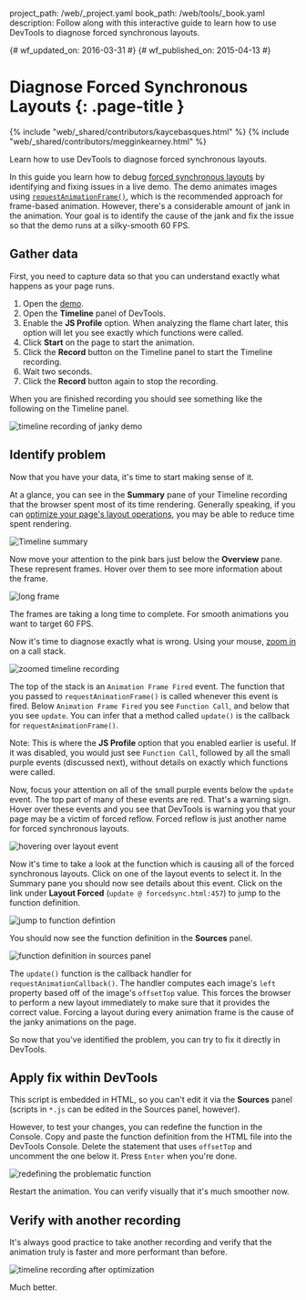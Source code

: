 project_path: /web/_project.yaml
book_path: /web/tools/_book.yaml
description: Follow along with this interactive guide to learn how to use  DevTools to diagnose forced synchronous layouts.

{# wf_updated_on: 2016-03-31 #}
{# wf_published_on: 2015-04-13 #}

# Diagnose Forced Synchronous Layouts {: .page-title }

{% include "web/_shared/contributors/kaycebasques.html" %}
{% include "web/_shared/contributors/megginkearney.html" %}

Learn how to use DevTools to diagnose forced synchronous 
layouts.

In this guide you learn how to debug [forced synchronous layouts][fsl] by 
identifying and fixing issues in a live demo.  The demo animates images 
using [`requestAnimationFrame()`][raf], which is the recommended approach for 
frame-based animation. However, there's a considerable amount of jank in the 
animation. Your goal is to identify the cause of the jank and fix the issue so 
that the demo runs at a silky-smooth 60 FPS. 

[fsl]: /web/fundamentals/performance/rendering/avoid-large-complex-layouts-and-layout-thrashing#avoid-forced-synchronous-layouts

[raf]: /web/fundamentals/performance/rendering/optimize-javascript-execution#use-requestanimationframe-for-visual-changes


## Gather data

First, you need to capture data so that you can understand exactly what happens
as your page runs. 

1. Open the [demo](https://googlesamples.github.io/web-fundamentals/tools/chrome-devtools/rendering-tools/forcedsync.html).
1. Open the **Timeline** panel of DevTools.
1. Enable the **JS Profile** option. When analyzing the flame chart later, this
   option will let you see exactly which functions were called. 
1. Click **Start** on the page to start the animation.
1. Click the **Record** button on the Timeline panel to start the Timeline
   recording. 
1. Wait two seconds.
1. Click the **Record** button again to stop the recording. 

When you are finished recording you should see something like the following
on the Timeline panel. 

![timeline recording of janky demo](imgs/demo-recording.png)

## Identify problem

Now that you have your data, it's time to start making sense of it. 

At a glance, you can see in the **Summary** pane of your Timeline recording 
that the browser spent most of its time rendering. Generally speaking, if you
can [optimize your page's layout operations][layout], you may be able to reduce
time spent rendering. 

![Timeline summary](imgs/summary.png)

Now move your attention to the pink bars just below the **Overview** pane. 
These represent frames. Hover over them to see more information about the
frame.

![long frame](imgs/long-frame.png)

The frames are taking a long time to complete. For smooth animations you want
to target 60 FPS. 

Now it's time to diagnose exactly what is wrong. Using your mouse, 
[zoom in][zoom] on a call stack. 

![zoomed timeline recording](imgs/zoom.png)

The top of the stack is an `Animation Frame Fired` event. The function that you
passed to `requestAnimationFrame()` is called whenever this event is fired.
Below `Animation Frame Fired` you see `Function Call`, and below that you 
see `update`. You can infer that a method called `update()` is the callback for
`requestAnimationFrame()`. 

Note: This is where the **JS Profile** option that you enabled earlier is 
useful. If it was disabled, you would just see `Function Call`, followed
by all the small purple events (discussed next), without details on exactly
which functions were called.

Now, focus your attention on all of the small purple events below the `update`
event. The top part of many of these events are red. That's a warning sign. 
Hover over these events and you see that DevTools is warning you that your 
page may be a victim of forced reflow. Forced reflow is just another name for 
forced synchronous layouts. 

![hovering over layout event](imgs/layout-hover.png)

Now it's time to take a look at the function which is causing all of the 
forced synchronous layouts. Click on one of the layout events to select it.
In the Summary pane you should now see details about this event. Click on the
link under **Layout Forced** (`update @ forcedsync.html:457`) to jump to
the function definition.

![jump to function defintion](imgs/jump.png)

You should now see the function definition in the **Sources** panel. 

![function definition in sources panel](imgs/definition.png)

The `update()` function is the callback handler for 
`requestAnimationCallback()`. The handler computes each image's `left` property
based off of the image's `offsetTop` value. This forces the browser to perform
a new layout immediately to make sure that it provides the correct value. 
Forcing a layout during every animation frame is the cause of the janky
animations on the page. 

So now that you've identified the problem, you can try to fix it directly
in DevTools.

[layout]: /web/tools/chrome-devtools/profile/rendering-tools/analyze-runtime#layout
[zoom]: /web/tools/chrome-devtools/profile/evaluate-performance/timeline-tool#zoom

## Apply fix within DevTools

This script is embedded in HTML, so you can't edit it via the **Sources** panel
(scripts in `*.js` can be edited in the Sources panel, however). 

However, to test your changes, you can redefine the function in the Console.
Copy and paste the function definition from the HTML file into the DevTools
Console. Delete the statement that uses `offsetTop` and uncomment the one 
below it. Press `Enter` when you're done. 

![redefining the problematic function](imgs/redefinition.png)

Restart the animation. You can verify visually that it's much smoother now. 

## Verify with another recording

It's always good practice to take another recording and verify that the 
animation truly is faster and more performant than before. 

![timeline recording after optimization](imgs/after.png)

Much better.
